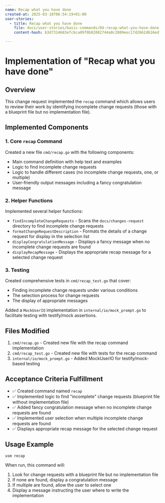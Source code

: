 ```yaml
---
name: Recap what you have done
created-at: 2025-03-18T06:54:19+01:00
user-stories:
  - title: Recap what you have done
    file: docs/user-stories/basic-commands/04-recap-what-you-have-done.md
    content-hash: b3d7314683efcbca09f0b82082744a0c2809eec17d2662d616edf92020a5d4f7

---
```


# Implementation of "Recap what you have done"

## Overview

This change request implemented the `recap` command which allows users to review their work by identifying incomplete change requests (those with a blueprint file but no implementation file).

## Implemented Components

### 1. Core `recap` Command

Created a new file `cmd/recap.go` with the following components:
- Main command definition with help text and examples
- Logic to find incomplete change requests
- Logic to handle different cases (no incomplete change requests, one, or multiple)
- User-friendly output messages including a fancy congratulation message

### 2. Helper Functions

Implemented several helper functions:
- `findIncompleteChangeRequests` - Scans the `docs/changes-request` directory to find incomplete change requests
- `formatChangeRequestDescription` - Formats the details of a change request for display in the selection list
- `displayCongratulationMessage` - Displays a fancy message when no incomplete change requests are found
- `displayRecapMessage` - Displays the appropriate recap message for a selected change request

### 3. Testing

Created comprehensive tests in `cmd/recap_test.go` that cover:
- Finding incomplete change requests under various conditions
- The selection process for change requests
- The display of appropriate messages

Added a `MockUserIO` implementation in `internal/io/mock_prompt.go` to facilitate testing with testify/mock assertions.

## Files Modified

1. `cmd/recap.go` - Created new file with the recap command implementation
2. `cmd/recap_test.go` - Created new file with tests for the recap command
3. `internal/io/mock_prompt.go` - Added MockUserIO for testify/mock-based testing

## Acceptance Criteria Fulfillment

- ✅ Created command named `recap`
- ✅ Implemented logic to find "incomplete" change requests (blueprint file without implementation file)
- ✅ Added fancy congratulation message when no incomplete change requests are found
- ✅ Implemented user selection when multiple incomplete change requests are found
- ✅ Displays appropriate recap message for the selected change request

## Usage Example

```
usm recap
```

When run, this command will:
1. Look for change requests with a blueprint file but no implementation file
2. If none are found, display a congratulation message
3. If multiple are found, allow the user to select one
4. Display a message instructing the user where to write the implementation 